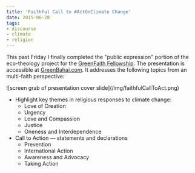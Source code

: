 ```yaml
---
title: 'Faithful Call to #ActOnClimate Change'
date: 2015-06-28
tags:
- discourse
- climate
- religion
---
```



This past Friday I finally completed the "public expression" portion of the
eco-theology project for the [GreenFaith
Fellowship](https://www.greenfaith.org). The presentation is accessible at
[GreenBahai.com](http://www.greenbahai.com/#/discourse). It addresses the
following topics from an multi-faith perspective:

<div class="image">
![screen grab of presentation cover slide](/img/faithfulCallToAct.png)
</div>

* Highlight key themes in religious responses to climate change:
  * Love of Creation
  * Urgency
  * Love and Compassion
  * Justice
  * Oneness and Interdependence
* Call to Action &mdash; statements and declarations
  * Prevention
  * International Action
  * Awareness and Advocacy
  * Taking Action

<!-- truncate -->
